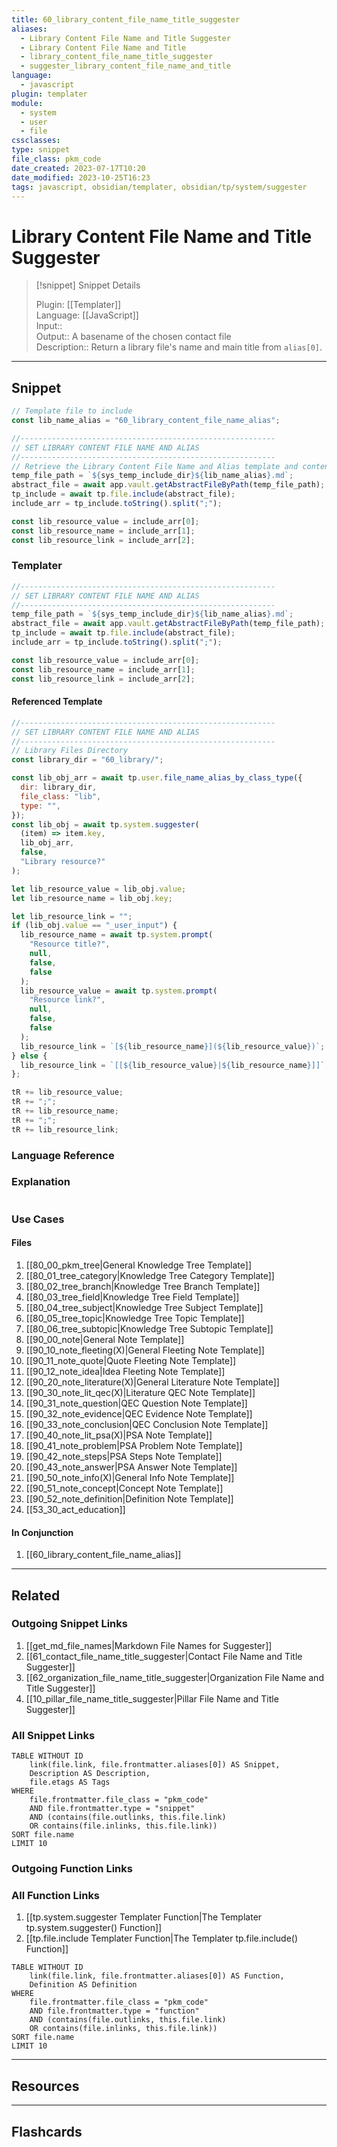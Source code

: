 ```yaml
---
title: 60_library_content_file_name_title_suggester
aliases:
  - Library Content File Name and Title Suggester
  - Library Content File Name and Title
  - library_content_file_name_title_suggester
  - suggester_library_content_file_name_and_title
language:
  - javascript
plugin: templater
module:
  - system
  - user
  - file
cssclasses:
type: snippet
file_class: pkm_code
date_created: 2023-07-17T10:20
date_modified: 2023-10-25T16:23
tags: javascript, obsidian/templater, obsidian/tp/system/suggester
---
```

# Library Content File Name and Title Suggester

> [!snippet] Snippet Details
>  
> Plugin: [[Templater]]  
> Language: [[JavaScript]]  
> Input::  
> Output:: A basename of the chosen contact file  
> Description:: Return a library file's name and main title from `alias[0]`.

---

## Snippet

```javascript 
// Template file to include
const lib_name_alias = "60_library_content_file_name_alias";

//---------------------------------------------------------  
// SET LIBRARY CONTENT FILE NAME AND ALIAS
//---------------------------------------------------------
// Retrieve the Library Content File Name and Alias template and content
temp_file_path = `${sys_temp_include_dir}${lib_name_alias}.md`;
abstract_file = await app.vault.getAbstractFileByPath(temp_file_path);
tp_include = await tp.file.include(abstract_file);
include_arr = tp_include.toString().split(";");

const lib_resource_value = include_arr[0];
const lib_resource_name = include_arr[1];
const lib_resource_link = include_arr[2];
```

### Templater

<!-- Add the full code as it appears in the template  -->  
<!-- Exclude explanatory comments  -->

```javascript
//---------------------------------------------------------  
// SET LIBRARY CONTENT FILE NAME AND ALIAS
//---------------------------------------------------------
temp_file_path = `${sys_temp_include_dir}${lib_name_alias}.md`;
abstract_file = await app.vault.getAbstractFileByPath(temp_file_path);
tp_include = await tp.file.include(abstract_file);
include_arr = tp_include.toString().split(";");

const lib_resource_value = include_arr[0];
const lib_resource_name = include_arr[1];
const lib_resource_link = include_arr[2];
```

#### Referenced Template

<!-- If applicable, add the referenced template  -->

```javascript
//---------------------------------------------------------
// SET LIBRARY CONTENT FILE NAME AND ALIAS
//---------------------------------------------------------
// Library Files Directory
const library_dir = "60_library/";

const lib_obj_arr = await tp.user.file_name_alias_by_class_type({
  dir: library_dir,
  file_class: "lib",
  type: "",
});
const lib_obj = await tp.system.suggester(
  (item) => item.key,
  lib_obj_arr,
  false,
  "Library resource?"
);

let lib_resource_value = lib_obj.value;
let lib_resource_name = lib_obj.key;

let lib_resource_link = "";
if (lib_obj.value == "_user_input") {
  lib_resource_name = await tp.system.prompt(
    "Resource title?",
    null,
    false,
    false
  );
  lib_resource_value = await tp.system.prompt(
    "Resource link?",
    null,
    false,
    false
  );
  lib_resource_link = `[${lib_resource_name}](${lib_resource_value})`;
} else {
  lib_resource_link = `[[${lib_resource_value}|${lib_resource_name}]]`;
};

tR += lib_resource_value;
tR += ";";
tR += lib_resource_name;
tR += ";";
tR += lib_resource_link;
```

### Language Reference

<!-- Recreate the code with links to files  -->

### Explanation

```javascript

```

### Use Cases

#### Files

<!-- Files containing the snippet  -->

1. [[80_00_pkm_tree|General Knowledge Tree Template]]
2. [[80_01_tree_category|Knowledge Tree Category Template]]
3. [[80_02_tree_branch|Knowledge Tree Branch Template]]
4. [[80_03_tree_field|Knowledge Tree Field Template]]
5. [[80_04_tree_subject|Knowledge Tree Subject Template]]
6. [[80_05_tree_topic|Knowledge Tree Topic Template]]
7. [[80_06_tree_subtopic|Knowledge Tree Subtopic Template]]
8. [[90_00_note|General Note Template]]
9. [[90_10_note_fleeting(X)|General Fleeting Note Template]]
10. [[90_11_note_quote|Quote Fleeting Note Template]]
11. [[90_12_note_idea|Idea Fleeting Note Template]]
12. [[90_20_note_literature(X)|General Literature Note Template]]
13. [[90_30_note_lit_qec(X)|Literature QEC Note Template]]
14. [[90_31_note_question|QEC Question Note Template]]
15. [[90_32_note_evidence|QEC Evidence Note Template]]
16. [[90_33_note_conclusion|QEC Conclusion Note Template]]
17. [[90_40_note_lit_psa(X)|PSA Note Template]]
18. [[90_41_note_problem|PSA Problem Note Template]]
19. [[90_42_note_steps|PSA Steps Note Template]]
20. [[90_43_note_answer|PSA Answer Note Template]]
21. [[90_50_note_info(X)|General Info Note Template]]
22. [[90_51_note_concept|Concept Note Template]]
23. [[90_52_note_definition|Definition Note Template]]
24. [[53_30_act_education]]

#### In Conjunction

<!-- Snippets used together with this snippet  -->

1. [[60_library_content_file_name_alias]]

---

## Related

### Outgoing Snippet Links

<!-- Link related snippet here -->

1. [[get_md_file_names|Markdown File Names for Suggester]]
2. [[61_contact_file_name_title_suggester|Contact File Name and Title Suggester]]
3. [[62_organization_file_name_title_suggester|Organization File Name and Title Suggester]]
4. [[10_pillar_file_name_title_suggester|Pillar File Name and Title Suggester]]

### All Snippet Links

<!-- Query limit 10  -->

```dataview
TABLE WITHOUT ID
	link(file.link, file.frontmatter.aliases[0]) AS Snippet,
	Description AS Description,
	file.etags AS Tags
WHERE 
	file.frontmatter.file_class = "pkm_code"
	AND file.frontmatter.type = "snippet"
	AND (contains(file.outlinks, this.file.link)
	OR contains(file.inlinks, this.file.link))
SORT file.name
LIMIT 10
```

### Outgoing Function Links

<!-- Link related functions here -->

### All Function Links

<!-- Query limit 10  -->

1. [[tp.system.suggester Templater Function|The Templater tp.system.suggester() Function]]
2. [[tp.file.include Templater Function|The Templater tp.file.include() Function]]

```dataview
TABLE WITHOUT ID
	link(file.link, file.frontmatter.aliases[0]) AS Function,
	Definition AS Definition
WHERE 
	file.frontmatter.file_class = "pkm_code"
	AND file.frontmatter.type = "function"
	AND (contains(file.outlinks, this.file.link)
	OR contains(file.inlinks, this.file.link))
SORT file.name
LIMIT 10
```

---

## Resources

---

## Flashcards
